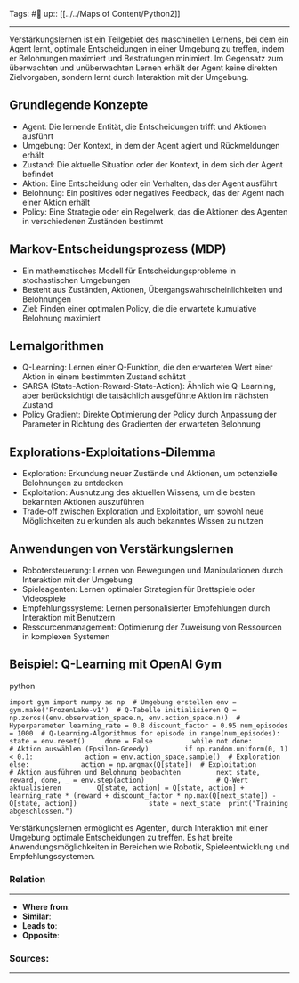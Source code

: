 Tags: #🌿 
up:: [[../../Maps of Content/Python2]]

---
Verstärkungslernen ist ein Teilgebiet des maschinellen Lernens, bei dem ein Agent lernt, optimale Entscheidungen in einer Umgebung zu treffen, indem er Belohnungen maximiert und Bestrafungen minimiert. Im Gegensatz zum überwachten und unüberwachten Lernen erhält der Agent keine direkten Zielvorgaben, sondern lernt durch Interaktion mit der Umgebung.

## Grundlegende Konzepte

- Agent: Die lernende Entität, die Entscheidungen trifft und Aktionen ausführt
- Umgebung: Der Kontext, in dem der Agent agiert und Rückmeldungen erhält
- Zustand: Die aktuelle Situation oder der Kontext, in dem sich der Agent befindet
- Aktion: Eine Entscheidung oder ein Verhalten, das der Agent ausführt
- Belohnung: Ein positives oder negatives Feedback, das der Agent nach einer Aktion erhält
- Policy: Eine Strategie oder ein Regelwerk, das die Aktionen des Agenten in verschiedenen Zuständen bestimmt

## Markov-Entscheidungsprozess (MDP)

- Ein mathematisches Modell für Entscheidungsprobleme in stochastischen Umgebungen
- Besteht aus Zuständen, Aktionen, Übergangswahrscheinlichkeiten und Belohnungen
- Ziel: Finden einer optimalen Policy, die die erwartete kumulative Belohnung maximiert

## Lernalgorithmen

- Q-Learning: Lernen einer Q-Funktion, die den erwarteten Wert einer Aktion in einem bestimmten Zustand schätzt
- SARSA (State-Action-Reward-State-Action): Ähnlich wie Q-Learning, aber berücksichtigt die tatsächlich ausgeführte Aktion im nächsten Zustand
- Policy Gradient: Direkte Optimierung der Policy durch Anpassung der Parameter in Richtung des Gradienten der erwarteten Belohnung

## Explorations-Exploitations-Dilemma

- Exploration: Erkundung neuer Zustände und Aktionen, um potenzielle Belohnungen zu entdecken
- Exploitation: Ausnutzung des aktuellen Wissens, um die besten bekannten Aktionen auszuführen
- Trade-off zwischen Exploration und Exploitation, um sowohl neue Möglichkeiten zu erkunden als auch bekanntes Wissen zu nutzen

## Anwendungen von Verstärkungslernen

- Robotersteuerung: Lernen von Bewegungen und Manipulationen durch Interaktion mit der Umgebung
- Spieleagenten: Lernen optimaler Strategien für Brettspiele oder Videospiele
- Empfehlungssysteme: Lernen personalisierter Empfehlungen durch Interaktion mit Benutzern
- Ressourcenmanagement: Optimierung der Zuweisung von Ressourcen in komplexen Systemen

## Beispiel: Q-Learning mit OpenAI Gym

python

`import gym import numpy as np  # Umgebung erstellen env = gym.make('FrozenLake-v1')  # Q-Tabelle initialisieren Q = np.zeros((env.observation_space.n, env.action_space.n))  # Hyperparameter learning_rate = 0.8 discount_factor = 0.95 num_episodes = 1000  # Q-Learning-Algorithmus for episode in range(num_episodes):     state = env.reset()     done = False          while not done:         # Aktion auswählen (Epsilon-Greedy)         if np.random.uniform(0, 1) < 0.1:             action = env.action_space.sample()  # Exploration         else:             action = np.argmax(Q[state])  # Exploitation                  # Aktion ausführen und Belohnung beobachten         next_state, reward, done, _ = env.step(action)                  # Q-Wert aktualisieren         Q[state, action] = Q[state, action] + learning_rate * (reward + discount_factor * np.max(Q[next_state]) - Q[state, action])                  state = next_state  print("Training abgeschlossen.")`

Verstärkungslernen ermöglicht es Agenten, durch Interaktion mit einer Umgebung optimale Entscheidungen zu treffen. Es hat breite Anwendungsmöglichkeiten in Bereichen wie Robotik, Spieleentwicklung und Empfehlungssystemen.


### Relation
---
- **Where from**:  
- **Similar**: 
- **Leads to**: 
- **Opposite**: 
### Sources:
---
